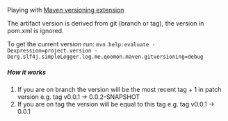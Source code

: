 Playing with [Maven versioning extension](https://github.com/qoomon/maven-git-versioning-extension)

The artifact version is derived from git (branch or tag), the version in pom.xml
is ignored.

To get the current version run:
`mvn help:evaluate -Dexpression=project.version -Dorg.slf4j.simpleLogger.log.me.qoomon.maven.gitversioning=debug`

##### How it works

1. If you are on branch the version will be the most recent tag + 1 in patch version
e.g. tag v0.0.1 -> 0.0.2-SNAPSHOT
2. If you are on tag the version will be equal to this tag e.g. tag v0.0.1 -> 0.0.1

